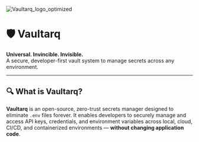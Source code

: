 ![Vaultarq_logo_optimized](https://github.com/user-attachments/assets/76651704-f47b-401c-8e6e-33d243691741)
# 🛡️ Vaultarq


**Universal. Invincible. Invisible.**  
A secure, developer-first vault system to manage secrets across any environment.

---

## 🔍 What is Vaultarq?

**Vaultarq** is an open-source, zero-trust secrets manager designed to eliminate `.env` files forever. It enables developers to securely manage and access API keys, credentials, and environment variables across local, cloud, CI/CD, and containerized environments — **without changing application code**.
